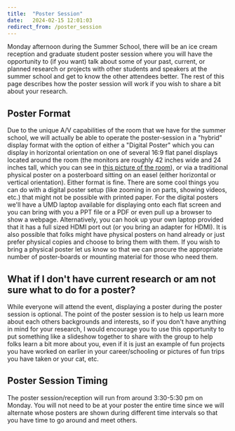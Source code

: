 ```yaml
---
title:  "Poster Session"
date:   2024-02-15 12:01:03
redirect_from: /poster_session
---
```


Monday afternoon during the Summer School, there will be an ice cream reception and graduate student poster session where you will have the opportunity to (if you want) talk about some of your past, current, or planned research or projects with other students and speakers at the summer school and get to know the other attendees better. The rest of this page describes how the poster session will work if you wish to share a bit about your research.

## Poster Format
Due to the unique A/V capabilities of the room that we have for the summer school, we will actually be able to operate the poster-session in a "hybrid" display format with the option of either a "Digital Poster" which you can display in horizontal orientation on one of several 16:9 flat panel displays located around the room (the monitors are roughly 42 inches wide and 24 inches tall, which you can see in [this picture of the room](https://25live.collegenet.com/25live/data/umd/run/image?image_id=310&caller=S25ImageDao.getUrl-pro)), or via a traditional physical poster on a posterboard sitting on an easel (either horizontal or vertical orientation). Either format is fine. There are some cool things you can do with a digital poster setup (like zooming in on parts, showing videos, etc.) that might not be possible with printed paper. For the digital posters we'll have a UMD laptop available for displaying onto each flat screen and you can bring with you a PPT file or a PDF or even pull up a browser to show a webpage. Alternatively, you can hook up your own laptop provided that it has a full sized HDMI port out (or you bring an adapter for HDMI). It is also possible that folks might have physical posters on hand already or just prefer physical copies and choose to bring them with them. If you wish to bring a physical poster let us know so that we can procure the appropriate number of poster-boards or mounting material for those who need them.

## What if I don't have current research or am not sure what to do for a poster?
While everyone will attend the event, displaying a poster during the poster session is optional. The point of the poster session is to help us learn more about each others backgrounds and interests, so if you don't have anything in mind for your research, I would encourage you to use this opportunity to put something like a slideshow together to share with the group to help folks learn a bit more about you, even if it is just an example of fun projects you have worked on earlier in your career/schooling or pictures of fun trips you have taken or your cat, etc.

## Poster Session Timing
The poster session/reception will run from around 3:30-5:30 pm on Monday. You will not need to be at your poster the entire time since we will alternate whose posters are shown during different time intervals so that you have time to go around and meet others.
